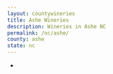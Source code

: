```yaml
---
layout: countywineries
title: Ashe Wineries
description: Wineries in Ashe NC
permalink: /nc/ashe/
county: ashe
state: nc
---
```

-

